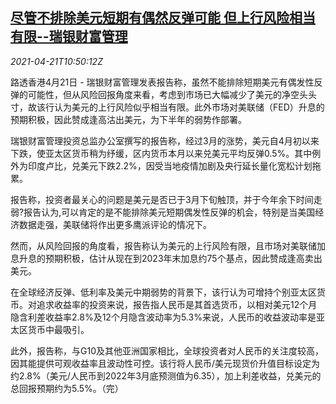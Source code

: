 <!--1619002863000-->
[尽管不排除美元短期有偶然反弹可能 但上行风险相当有限--瑞银财富管理](https://cn.reuters.com/article/ubs-wealth-dollar-outlook-0421-idCNKBS2C81FQ)
------

<div><i>2021-04-21T10:50:12Z</i></div><p>路透香港4月21日 - 瑞银财富管理发表报告称，虽然不能排除短期美元有偶发性反弹的可能性，但从风险回报角度来看，考虑到市场已大幅减少了美元的净空头头寸，故该行认为美元的上行风险似乎相当有限。此外市场对美联储（FED）升息的预期积极，因此赞成逢高沽出美元，为下半年的弱势作部署。</p><p>瑞银财富管理投资总监办公室撰写的报告称，经过3月的涨势，美元自4月初以来下跌，使亚太区货币稍为纾缓，区内货币本月以来兑美元平均反弹0.5%。其中例外为印度卢比，兑美元下跌2.2%，因受当地疫情加剧及央行延长量化宽松计划拖累。</p><p>报告称，投资者最关心的问题是美元是否已于3月下旬触顶，并于今年余下时间走弱?报告认为,可以肯定的是不能排除美元短期偶发性反弹的机会，特别是当美国经济数据走强，美联储将作出更多鹰派评论的情况下。</p><p>然而，从风险回报的角度看，报告称认为美元的上行风险有限，且市场对美联储加息升息的预期积极，估计从现在到2023年末加息约75个基点，因此赞成逢高卖出美元。</p><p>在全球经济反弹、低利率及美元中期弱势的背景下，该行认为可增持个别亚太区货币。对追求收益率的投资来说，报告指人民币是其首选货币，以相对美元12个月隐含利差收益率2.8%及12个月隐含波动率为5.3%来说，人民币的收益波动率是亚太区货币中最吸引。</p><p>此外，报告称，与G10及其他亚洲国家相比，全球投资者对人民币的关注度较高，因其能提供可观收益率且波动性可控。该行将人民币/美元现货价升值目标设定为约2.8%（美元/人民币到2022年3月底预测值为6.35），加上利差收益，兑美元的总回报预期约为5.5%。（完）</p>
